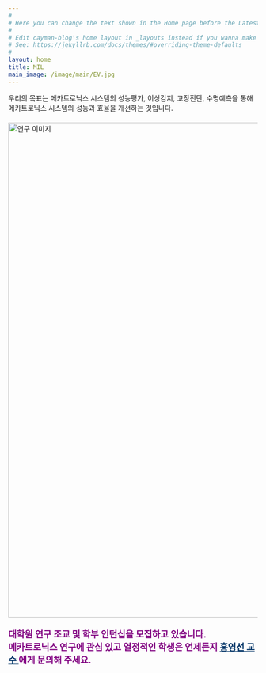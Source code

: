 ```yaml
---
#
# Here you can change the text shown in the Home page before the Latest Posts section.
#
# Edit cayman-blog's home layout in _layouts instead if you wanna make some changes
# See: https://jekyllrb.com/docs/themes/#overriding-theme-defaults
#
layout: home
title: MIL
main_image: /image/main/EV.jpg
---
```


우리의 목표는 메카트로닉스 시스템의 성능평가, 이상감지, 고장진단, 수명예측을 통해 메카트로닉스 시스템의 성능과 효율을 개선하는 것입니다. 

<img src="/image/research/IntelEV.png" alt="연구 이미지" style="width: 1000px; display: block; margin: 20px auto;" />


<p style="color: #800080; font-size: 18px; font-weight: bold;">
대학원 연구 조교 및 학부 인턴십을 모집하고 있습니다.<br>
메카트로닉스 연구에 관심 있고 열정적인 학생은 언제든지
<a href="mailto:redysun@jbnu.ac.kr" style="color: #003366; font-weight: bold;">
홍영선 교수
</a>에게 문의해 주세요.
</p>
